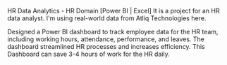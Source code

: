 HR Data Analytics - HR Domain [Power BI | Excel]
It is a project for an HR data analyst. I'm using real-world data from Atliq Technologies here.

Designed a Power BI dashboard to track employee data for the HR team, including working hours, attendance, performance, and leaves. The dashboard streamlined HR processes and increases efficiency.
This Dashboard can save 3-4 hours of work for the HR daily.
